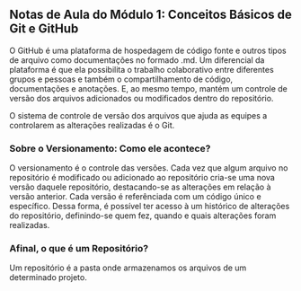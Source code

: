## Notas de Aula do Módulo 1: Conceitos Básicos de Git e GitHub

O GitHub é uma plataforma de hospedagem de código fonte e outros tipos de arquivo como documentações no formado .md. Um diferencial da plataforma é que ela possibilita o trabalho colaborativo entre diferentes grupos e pessoas e também o compartilhamento de código, documentações e anotações. E, ao mesmo tempo, mantém um controle de versão dos arquivos adicionados ou modificados dentro do repositório.

O sistema de controle de versão dos arquivos que ajuda as equipes a controlarem as alterações realizadas é o Git.

### Sobre o Versionamento: Como ele acontece?

O versionamento é o controle das versões. Cada vez que algum arquivo no repositório é modificado ou adicionado ao repositório cria-se uma nova versão daquele repositório, destacando-se as alterações em relação à versão anterior. Cada versão é referênciada com um código único e específico. Dessa forma, é possível ter acesso à um histórico de alterações do repositório, definindo-se quem fez, quando e quais alterações foram realizadas.

### Afinal, o que é um Repositório?

Um repositório é a pasta onde armazenamos os arquivos de um determinado projeto.

